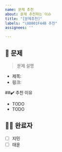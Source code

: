 ```yaml
---
name: 문제 추천
about: 문제 추천하는 이슈
title: "[문제추천]"
labels: "\U0001F44B 추천"
assignees: ''

---
```


## 📝 문제
> 문제 설명
- 제목:
- 링크:

##✔️ 추천 이유
- TODO
- TODO

## 🧑‍💻 완료자
- [ ] 지민
- [ ] 태윤

